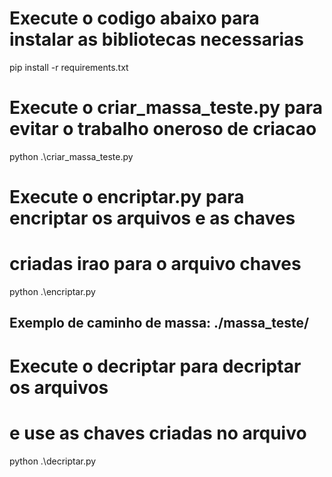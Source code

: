 # Execute o codigo abaixo para instalar as bibliotecas necessarias
pip install -r requirements.txt

# Execute o criar_massa_teste.py para evitar o trabalho oneroso de criacao
python .\criar_massa_teste.py

# Execute o encriptar.py para encriptar os arquivos e as chaves 
# criadas irao para o arquivo chaves

python .\encriptar.py

## Exemplo de caminho de massa: ./massa_teste/

# Execute o decriptar para decriptar os arquivos 
# e use as chaves criadas no arquivo

python .\decriptar.py
